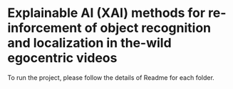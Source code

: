 # Explainable AI (XAI) methods for re-inforcement of object recognition and localization in the-wild egocentric videos

To run the project, please follow the details of Readme for each folder.
